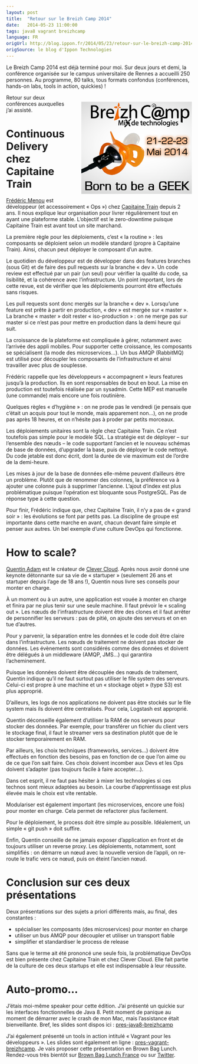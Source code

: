 ```yaml
---
layout: post
title:  "Retour sur le Breizh Camp 2014"
date:   2014-05-23 11:00:00
tags: java8 vagrant breizhcamp
language: FR
origUrl: http://blog.ippon.fr/2014/05/23/retour-sur-le-breizh-camp-2014/
origSource: le blog d'Ippon Technologies
---
```

Le Breizh Camp 2014 est déjà terminé pour moi. Sur deux jours et demi, la conférence organisée sur le campus universitaire de Rennes a accueilli 250 personnes. Au programme, 80 talks, tous formats confondus (conférences, hands-on labs, tools in action, quickies) !

<img src="/images/breizhcamp_2014.png" style="float:right; padding: 20px 0px 20px 30px"/>

Retour sur deux conférences auxquelles j’ai assisté.

# Continuous Delivery chez Capitaine Train

[Frédéric Menou](https://twitter.com/ptit_fred) est développeur (et accessoirement « Ops ») chez [Capitaine Train](https://www.capitainetrain.com/fr) depuis 2 ans. Il nous explique leur organisation pour livrer régulièrement tout en ayant une plateforme stable. L’objectif est le zero-downtime puisque Capitaine Train est avant tout un site marchand.

La première règle pour les déploiements, c’est « la routine » : les composants se déploient selon un modèle standard (propre à Capitaine Train). Ainsi, chacun peut déployer le composant d’un autre.

Le quotidien du développeur est de développer dans des features branches (sous Git) et de faire des pull requests sur la branche « dev ». Un code review est effectué par un pair (un seul) pour vérifier la qualité du code, sa lisibilité, et la cohérence avec l’infrastructure. Un point important, lors de cette revue, est de vérifier que les déploiements pourront être effectués sans risques.

Les pull requests sont donc mergés sur la branche « dev ». Lorsqu’une feature est prête à partir en production, « dev » est mergée sur « master ». La branche « master » doit rester « iso-production » : on ne merge pas sur master si ce n’est pas pour mettre en production dans la demi heure qui suit.

La croissance de la plateforme est compliquée à gérer, notamment avec l’arrivée des appli mobiles. Pour supporter cette croissance, les composants se spécialisent (la mode des microservices…). Un bus AMQP (RabbitMQ) est utilisé pour découpler les composants de l’infrastructure et ainsi travailler avec plus de souplesse.

Frédéric rappelle que les développeurs « accompagnent » leurs features jusqu’à la production. Ils en sont responsables de bout en bout. La mise en production est toutefois réalisée par un sysadmin. Cette MEP est manuelle (une commande) mais encore une fois routinière.

Quelques règles « d’hygiène » : on ne prode pas le vendredi (je pensais que c’était un acquis pour tout le monde, mais apparement non…), on ne prode pas après 18 heures, et on n’hésite pas à proder par petits morceaux.

Les déploiements unitaires sont la règle chez Capitaine Train.  Ce n’est toutefois pas simple pour le modèle SQL. La stratégie est de déployer – sur l’ensemble des nœuds – le code supportant l’ancien et le nouveau schémas de base de données, d’upgrader la base, puis de déployer le code nettoyé. Du code jetable est donc écrit, dont la durée de vie maximum est de l’ordre de la demi-heure.

Les mises à jour de la base de données elle-même peuvent d’ailleurs être un problème. Plutôt que de renommer des colonnes, la préférence va à ajouter une colonne puis à supprimer l’ancienne. L’ajout d’index est plus problématique puisque l’opération est bloquante sous PostgreSQL. Pas de réponse type à cette question.

Pour finir, Frédéric indique que, chez Capitaine Train, il n’y a pas de « grand soir » : les évolutions se font par petits pas. La discipline de groupe est importante dans cette marche en avant, chacun devant faire simple et penser aux autres. Un bel exemple d’une culture DevOps qui fonctionne.

# How to scale?

[Quentin Adam](https://twitter.com/waxzce) est le créateur de [Clever Cloud](https://www.clever-cloud.com/fr/). Après nous avoir donné une keynote détonnante sur sa vie de « startuper » (seulement 26 ans et startuper depuis l’age de 18 ans !), Quentin nous livre ses conseils pour monter en charge.

À un moment ou à un autre, une application est vouée à monter en charge et finira par ne plus tenir sur une seule machine. Il faut prévoir le « scaling out ». Les nœuds de l’infrastructure doivent être des clones et il faut arrêter de personnifier les serveurs : pas de pitié, on ajoute des serveurs et on en tue d’autres.

Pour y parvenir, la séparation entre les données et le code doit être claire dans l’infrastructure. Les nœuds de traitement ne doivent pas stocker de données. Les évènements sont considérés comme des données et doivent être délégués à un middleware (AMQP, JMS…) qui garantira l’acheminement.

Puisque les données doivent être découplée des nœuds de traitement, Quentin indique qu’il ne faut surtout pas utiliser le file system des serveurs. Celui-ci est propre à une machine et un « stockage objet » (type S3) est plus approprié.

D’ailleurs, les logs de nos applications ne doivent pas être stockés sur le file system mais ils doivent être centralisés. Pour cela, Logstash est approprié.

Quentin déconseille également d’utiliser la RAM de nos serveurs pour stocker des données. Par exemple, pour transférer un fichier du client vers le stockage final, il faut le streamer vers sa destination plutôt que de le stocker temporairement en RAM.

Par ailleurs, les choix techniques (frameworks, services…) doivent être effectués en fonction des besoins, pas en fonction de ce que l’on aime ou de ce que l’on sait faire. Ces choix doivent incomber aux Devs et les Ops doivent s’adapter (pas toujours facile à faire accepter…).

Dans cet esprit, il ne faut pas hésiter à mixer les technologies si ces technos sont mieux adaptées au besoin. La courbe d’apprentissage est plus élevée mais le choix est vite rentable.

Modulariser est également important (les microservices, encore une fois) pour monter en charge. Cela permet de refactorer plus facilement.

Pour le déploiement, le process doit être simple au possible. Idéalement, un simple « git push » doit suffire.

Enfin, Quentin conseille de ne jamais exposer d’application en front et de toujours utiliser un reverse proxy. Les déploiements, notamment, sont simplifiés : on démarre un nœud avec la nouvelle version de l’appli, on re-route le trafic vers ce nœud, puis on éteint l’ancien nœud.

# Conclusion sur ces deux présentations

Deux présentations sur des sujets a priori différents mais, au final, des constantes :

- spécialiser les composants (des microservices) pour monter en charge
- utiliser un bus AMQP pour découpler et utiliser un transport fiable
- simplifier et standardiser le process de release

Sans que le terme ait été prononcé une seule fois, la problématique DevOps est bien présente chez Capitaine Train et chez Clever Cloud. Elle fait partie de la culture de ces deux startups et elle est indispensable à leur réussite.

# Auto-promo…

J’étais moi-même speaker pour cette édition. J’ai présenté un quickie sur les interfaces fonctionnelles de Java 8. Petit moment de panique au moment de démarrer avec le crash de mon Mac, mais l’assistance était bienveillante. Bref, les slides sont dispos ici : [pres-java8-breizhcamp](/downloads/pres-java8-breizhcamp/)

J’ai également présenté un tools in action intitulé « Vagrant pour les développeurs ». Les slides sont également en ligne : [pres-vagrant-breizhcamp](/downloads/pres-vagrant-breizhcamp/). Je vais proposer cette présentation en Brown Bag Lunch. Rendez-vous très bientôt sur [Brown Bag Lunch France](http://www.brownbaglunch.fr/) ou sur [Twitter](https://twitter.com/aseigneurin).